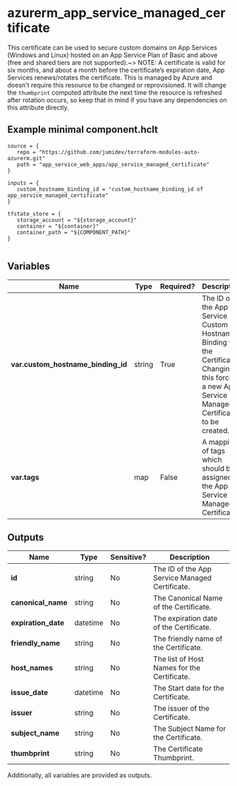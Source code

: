 # azurerm_app_service_managed_certificate

This certificate can be used to secure custom domains on App Services (Windows and Linux) hosted on an App Service Plan of Basic and above (free and shared tiers are not supported).~> NOTE: A certificate is valid for six months, and about a month before the certificate’s expiration date, App Services renews/rotates the certificate. This is managed by Azure and doesn't require this resource to be changed or reprovisioned. It will change the `thumbprint` computed attribute the next time the resource is refreshed after rotation occurs, so keep that in mind if you have any dependencies on this attribute directly.

## Example minimal component.hclt

```hcl
source = {
   repo = "https://github.com/jumidev/terraform-modules-auto-azurerm.git" 
   path = "app_service_web_apps/app_service_managed_certificate" 
}

inputs = {
   custom_hostname_binding_id = "custom_hostname_binding_id of app_service_managed_certificate" 
}

tfstate_store = {
   storage_account = "${storage_account}" 
   container = "${container}" 
   container_path = "${COMPONENT_PATH}" 
}


```

## Variables

| Name | Type | Required? |  Description |
| ---- | ---- | --------- |  ----------- |
| **var.custom_hostname_binding_id** | string | True | The ID of the App Service Custom Hostname Binding for the Certificate. Changing this forces a new App Service Managed Certificate to be created. | 
| **var.tags** | map | False | A mapping of tags which should be assigned to the App Service Managed Certificate. | 



## Outputs

| Name | Type | Sensitive? | Description |
| ---- | ---- | --------- | --------- |
| **id** | string | No  | The ID of the App Service Managed Certificate. | 
| **canonical_name** | string | No  | The Canonical Name of the Certificate. | 
| **expiration_date** | datetime | No  | The expiration date of the Certificate. | 
| **friendly_name** | string | No  | The friendly name of the Certificate. | 
| **host_names** | string | No  | The list of Host Names for the Certificate. | 
| **issue_date** | datetime | No  | The Start date for the Certificate. | 
| **issuer** | string | No  | The issuer of the Certificate. | 
| **subject_name** | string | No  | The Subject Name for the Certificate. | 
| **thumbprint** | string | No  | The Certificate Thumbprint. | 

Additionally, all variables are provided as outputs.
